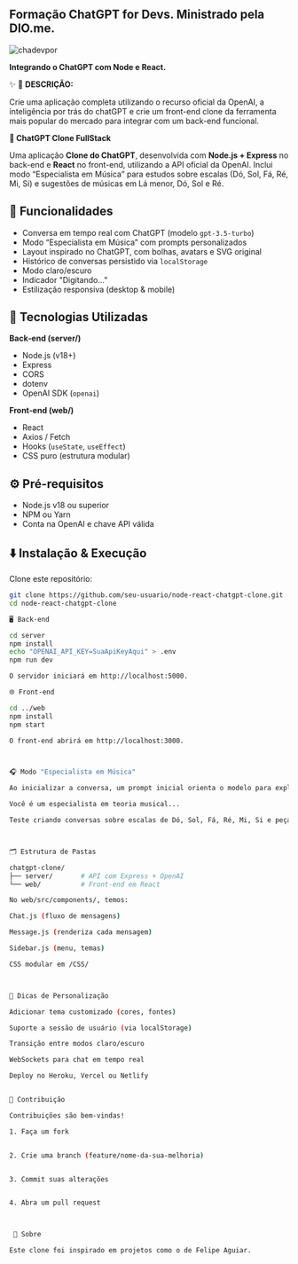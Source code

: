 ## Formação ChatGPT for Devs. Ministrado pela DIO.me.

![chadevpor](https://github.com/user-attachments/assets/e8c2ec72-7d82-4b13-aa72-8f28bcbdae7b)


**Integrando o ChatGPT com Node e React.**



✨ 🚀 **DESCRIÇÃO:**

   Crie uma aplicação completa utilizando o recurso oficial da OpenAI, a inteligência por trás do chatGPT e crie um front-end clone da ferramenta mais popular do mercado para integrar com um back-end funcional.


**🎵 ChatGPT Clone FullStack** 

Uma aplicação **Clone do ChatGPT**, desenvolvida com **Node.js + Express** no back-end e **React** no front-end, utilizando a API oficial da OpenAI. Inclui modo “Especialista em Música” para estudos sobre escalas (Dó, Sol, Fá, Ré, Mi, Si) e sugestões de músicas em Lá menor, Dó, Sol e Ré.



## 🚀 Funcionalidades

- Conversa em tempo real com ChatGPT (modelo `gpt-3.5-turbo`)
- Modo “Especialista em Música” com prompts personalizados
- Layout inspirado no ChatGPT, com bolhas, avatars e SVG original
- Histórico de conversas persistido via `localStorage`
- Modo claro/escuro
- Indicador "Digitando..."
- Estilização responsiva (desktop & mobile)



## 🧰 Tecnologias Utilizadas

**Back‑end (server/)**  
- Node.js (v18+)  
- Express  
- CORS  
- dotenv  
- OpenAI SDK (`openai`)

**Front‑end (web/)**  
- React  
- Axios / Fetch  
- Hooks (`useState`, `useEffect`)  
- CSS puro (estrutura modular)



## ⚙️ Pré-requisitos

- Node.js v18 ou superior  
- NPM ou Yarn  
- Conta na OpenAI e chave API válida  



## ⬇️ Instalação & Execução

Clone este repositório:

```bash
git clone https://github.com/seu-usuario/node-react-chatgpt-clone.git
cd node-react-chatgpt-clone

🖥️ Back‑end

cd server
npm install
echo "OPENAI_API_KEY=SuaApiKeyAqui" > .env
npm run dev

O servidor iniciará em http://localhost:5000.

🌐 Front‑end

cd ../web
npm install
npm start

O front‑end abrirá em http://localhost:3000.



🎧 Modo "Especialista em Música"

Ao inicializar a conversa, um prompt inicial orienta o modelo para explicar teoria musical:

Você é um especialista em teoria musical...

Teste criando conversas sobre escalas de Dó, Sol, Fá, Ré, Mi, Si e peça músicas em Lá menor, Dó, Sol e Ré.



🗂️ Estrutura de Pastas

chatgpt-clone/
├── server/       # API com Express + OpenAI
└── web/          # Front‑end em React

No web/src/components/, temos:

Chat.js (fluxo de mensagens)

Message.js (renderiza cada mensagem)

Sidebar.js (menu, temas)

CSS modular em /CSS/



🧠 Dicas de Personalização

Adicionar tema customizado (cores, fontes)

Suporte a sessão de usuário (via localStorage)

Transição entre modos claro/escuro

WebSockets para chat em tempo real

Deploy no Heroku, Vercel ou Netlify


🤝 Contribuição

Contribuições são bem-vindas!

1. Faça um fork


2. Crie uma branch (feature/nome-da-sua-melhoria)


3. Commit suas alterações


4. Abra um pull request



 🎯 Sobre

Este clone foi inspirado em projetos como o de Felipe Aguiar.


